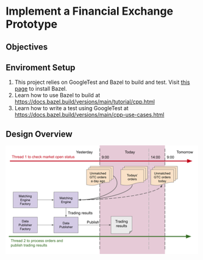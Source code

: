 # Implement a Financial Exchange Prototype

## Objectives

## Enviroment Setup

1. This project relies on GoogleTest and Bazel to build and test. Visit [this page](https://docs.bazel.build/versions/main/install.html) to install Bazel.
2. Learn how to use Bazel to build at https://docs.bazel.build/versions/main/tutorial/cpp.html
3. Learn how to write a test using GoogleTest at https://docs.bazel.build/versions/main/cpp-use-cases.html

## Design Overview
![alt text](https://github.com/xwu36/financial_exchange_prototype/blob/master/design_overview.png)
